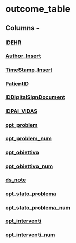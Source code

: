 
# outcome_table

## Columns - 

### [IDEHR](outcome_table/IDEHR.md)
### [Author_Insert](outcome_table/Author_Insert.md)
### [TimeStamp_Insert](outcome_table/TimeStamp_Insert.md)
### [PatientID](outcome_table/PatientID.md)
### [IDDigitalSignDocument](outcome_table/IDDigitalSignDocument.md)
### [IDPAI_VIDAS](outcome_table/IDPAI_VIDAS.md)
### [opt_problem](outcome_table/opt_problem.md)
### [opt_problem_num](outcome_table/opt_problem_num.md)
### [opt_obiettivo](outcome_table/opt_obiettivo.md)
### [opt_obiettivo_num](outcome_table/opt_obiettivo_num.md)
### [ds_note](outcome_table/ds_note.md)
### [opt_stato_problema](outcome_table/opt_stato_problema.md)
### [opt_stato_problema_num](outcome_table/opt_stato_problema_num.md)
### [opt_interventi](outcome_table/opt_interventi.md)
### [opt_interventi_num](outcome_table/opt_interventi_num.md)

